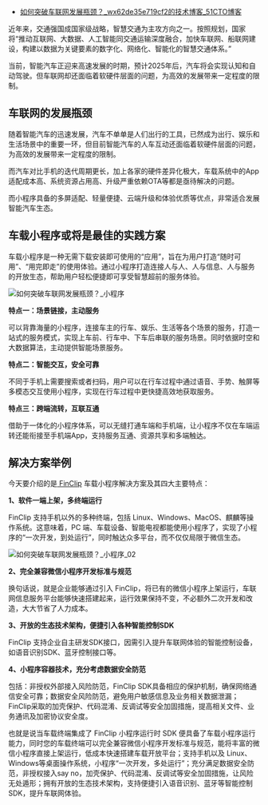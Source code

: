 - [如何突破车联网发展瓶颈？_wx62de35e719cf2的技术博客_51CTO博客](https://blog.51cto.com/u_15730483/5516061)

近年来，交通强国成国家级战略，智慧交通为主攻方向之一。按照规划，国家将“推动互联网、大数据、人工智能同交通运输深度融合，加快车联网、船联网建设，构建以数据为关键要素的数字化、网络化、智能化的智慧交通体系。”

当前，智能汽车正迎来高速发展的时期，预计2025年后，汽车将会实现认知和自动驾驶。但车联网却还面临着软硬件层面的问题，为高效的发展带来一定程度的限制。

## 车联网的发展瓶颈

随着智能汽车的迅速发展，汽车不单单是人们出行的工具，已然成为出行、娱乐和生活场景中的重要一环，但目前智能汽车的人车互动还面临着软硬件层面的问题，为高效的发展带来一定程度的限制。

而汽车对比手机的迭代周期更长，加上各家的硬件差异化极大，车载系统中的App适配成本高、系统资源占用高、升级严重依赖OTA等都是亟待解决的问题。

而小程序具备的多屏适配、轻量便捷、云端升级和体验优质等优点，非常适合发展智能汽车生态。

## 车载小程序或将是最佳的实践方案

车载小程序是一种无需下载安装即可使用的“应用”，旨在为用户打造“随时可用”、“用完即走”的使用体验。通过小程序打造连接人与人、人与信息、人与服务的开放生态，帮助用户轻松便捷即可享受智慧超前的服务体验。

![如何突破车联网发展瓶颈？_小程序](https://s2.51cto.com/images/blog/202207/26160013_62df9f0d7d19958107.jpg?x-oss-process=image/watermark,size_14,text_QDUxQ1RP5Y2a5a6i,color_FFFFFF,t_30,g_se,x_10,y_10,shadow_20,type_ZmFuZ3poZW5naGVpdGk=,x-oss-process=image/resize,m_fixed,w_1184)

**特点一：场景链接，主动服务**

可以背靠海量的小程序，连接车主的行车、娱乐、生活等各个场景的服务，打造一站式的服务模式，实现上车前、行车中、下车后串联的服务场景。同时依据时空和大数据算法，主动提供智能场景服务。

**特点二：智能交互，安全可靠**

不同于手机上需要搜索或者扫码，用户可以在行车过程中通过语音、手势、触屏等多模态交互使用小程序，实现在行车过程中更快捷高效地获取服务。

**特点三：跨端流转，互联互通**

借助于一体化的小程序体系，可以无缝打通车端和手机端，让小程序不仅在车端运转还能衔接至手机端App，支持服务互通、资源共享和多端触达。

## 解决方案举例

今天要介绍的是[ FinClip](https://www.finclip.com/?channel=51ctoseo) 车载小程序解决方案及其四大主要特点：

**1、软件一端上架，多终端运行**

FinClip 支持手机以外的多种终端，包括 Linux、Windows、MacOS、麒麟等操作系统。这意味着，PC 端、车载设备、智能电视都能使用小程序了，实现了小程序的“一次开发，到处运行”，同时触达众多平台，而不仅仅局限于微信生态。

![如何突破车联网发展瓶颈？_小程序_02](https://s2.51cto.com/images/blog/202207/26160013_62df9f0db90ad67527.png?x-oss-process=image/watermark,size_14,text_QDUxQ1RP5Y2a5a6i,color_FFFFFF,t_30,g_se,x_10,y_10,shadow_20,type_ZmFuZ3poZW5naGVpdGk=,x-oss-process=image/resize,m_fixed,w_1184)

**2、完全兼容微信小程序开发标准与规范**

换句话说，就是企业能够通过引入 FinClip，将已有的微信小程序上架运行，车联网信息服务平台能够快速搭建起来，运行效果保持不变，不必额外二次开发和改造，大大节省了人力成本。

**3、开放的生态技术架构，便捷引入各种智能控制SDK**

FinClip 支持企业自主研发SDK接口，因需引入提升车联网体验的智能控制设备，如语音识别SDK、蓝牙控制接口等。

**4、小程序容器技术，充分考虑数据安全防范**

包括：非授权外部接入风险防范，FinClip SDK具备相应的保护机制，确保网络通信安全可靠；数据安全风险防范，避免用户敏感信息及业务相关数据泄漏；FinClip采取的加壳保护、代码混淆、反调试等安全加固措施，提高相关文件、业务通讯及加密协议安全度。

也就是说当车载终端集成了 FinClip 小程序运行时 SDK 便具备了车载小程序运行能力，同时您的车载终端可以完全兼容微信小程序开发标准与规范，能将丰富的微信小程序直接上架运行，低成本快速搭建车载开放平台；支持手机以及 Linux、Windows等桌面操作系统，小程序“一次开发，多处运行”；充分满足数据安全防范，非授权接入say no，加壳保护、代码混淆、反调试等安全加固措施，让风险无处遁形；拥有开放的生态技术架构，支持便捷引入语音识别、蓝牙等智能控制SDK，提升车联网体验。